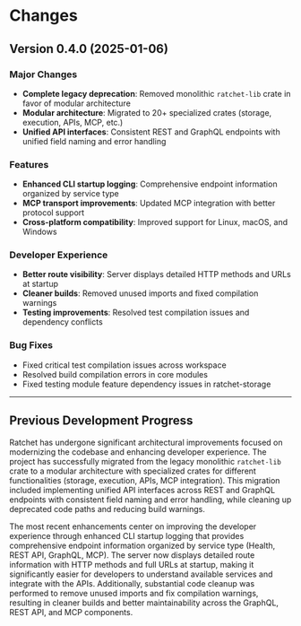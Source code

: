 # Changes

## Version 0.4.0 (2025-01-06)

### Major Changes
- **Complete legacy deprecation**: Removed monolithic `ratchet-lib` crate in favor of modular architecture
- **Modular architecture**: Migrated to 20+ specialized crates (storage, execution, APIs, MCP, etc.)
- **Unified API interfaces**: Consistent REST and GraphQL endpoints with unified field naming and error handling

### Features
- **Enhanced CLI startup logging**: Comprehensive endpoint information organized by service type
- **MCP transport improvements**: Updated MCP integration with better protocol support
- **Cross-platform compatibility**: Improved support for Linux, macOS, and Windows

### Developer Experience
- **Better route visibility**: Server displays detailed HTTP methods and URLs at startup
- **Cleaner builds**: Removed unused imports and fixed compilation warnings
- **Testing improvements**: Resolved test compilation issues and dependency conflicts

### Bug Fixes
- Fixed critical test compilation issues across workspace
- Resolved build compilation errors in core modules
- Fixed testing module feature dependency issues in ratchet-storage

---

## Previous Development Progress

Ratchet has undergone significant architectural improvements focused on modernizing the codebase and enhancing developer experience. The project has successfully migrated from the legacy monolithic `ratchet-lib` crate to a modular architecture with specialized crates for different functionalities (storage, execution, APIs, MCP integration). This migration included implementing unified API interfaces across REST and GraphQL endpoints with consistent field naming and error handling, while cleaning up deprecated code paths and reducing build warnings.

The most recent enhancements center on improving the developer experience through enhanced CLI startup logging that provides comprehensive endpoint information organized by service type (Health, REST API, GraphQL, MCP). The server now displays detailed route information with HTTP methods and full URLs at startup, making it significantly easier for developers to understand available services and integrate with the APIs. Additionally, substantial code cleanup was performed to remove unused imports and fix compilation warnings, resulting in cleaner builds and better maintainability across the GraphQL, REST API, and MCP components.
